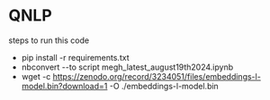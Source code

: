 # QNLP
steps to run this code
- pip install -r requirements.txt
- nbconvert --to script megh_latest_august19th2024.ipynb
- wget -c https://zenodo.org/record/3234051/files/embeddings-l-model.bin?download=1 -O ./embeddings-l-model.bin 
